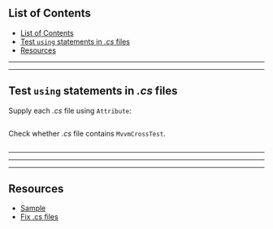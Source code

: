 ## List of Contents
- [List of Contents](#list-of-contents)
- [Test `using` statements in *.cs* files](#test-using-statements-in-cs-files)
- [Resources](#resources)


___
___


## Test `using` statements in *.cs* files

Supply each *.cs* file using `Attribute`:

```cs --region "Find all .cs files Path" --source-file .\..\..\..\..\MvvmCross.Template.Test\Data\CSharpFilesAttribute.cs --project .\..\..\..\..\MvvmCross.Template.Test\MvvmCross.Template.Test.csproj
```


Check whether *.cs* file contains `MvvmCrossTest`.

```cs --region "Fix Usings" --source-file .\..\..\..\..\MvvmCross.Template.Test\FixCommonIssues\FixCsharpShould.cs --project .\..\..\..\..\MvvmCross.Template.Test\MvvmCross.Template.Test.csproj
```



___
___
___



## Resources

* [Sample][1]
* [Fix .cs files][2]













[1]: https://dev.azure.com/prosocode/VS/_git/MvxTemplate?path=%2FMvvmCross.Template.Test%2FFixCommonIssues%2FFixCsharpShould.cs&version=GBdev "Test: Fix .cs files - Azure DevOps"
[2]: ./../../Code/2.%20Fix%20Common%20Issues/1.%20Fix%20CSharp.md "Fix .cs files"